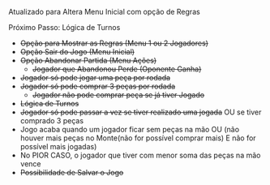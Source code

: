 Atualizado para Altera Menu Inicial com opção de Regras

Próximo Passo: Lógica de Turnos

- ~~Opção para Mostrar as Regras (Menu 1 ou 2 Jogadores)~~
- ~~Opção Sair do Jogo (Menu Inicial)~~
- ~~Opção Abandonar Partida (Menu Ações)~~
  - ~~Jogador que Abandonou Perde (Oponente Ganha)~~
- ~~Jogador só pode jogar uma peça por rodada~~
- ~~Jogador só pode comprar 3 peças por rodada~~
  - ~~Jogador não pode comprar peça se já tiver Jogado~~
- ~~Lógica de Turnos~~
- ~~Jogador só pode passar a vez se tiver realizado uma jogada~~ OU se tiver comprado 3 peças
- Jogo acaba quando um jogador ficar sem peças na mão OU (não houver mais peças no Monte(não for possível comprar mais) E não for possível mais jogadas)
- No PIOR CASO, o jogador que tiver com menor soma das peças na mão vence
- ~~Possibilidade de Salvar o Jogo~~
